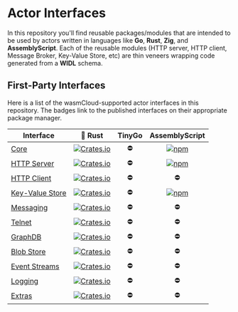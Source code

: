 # Actor Interfaces

In this repository you'll find reusable packages/modules that are intended to be used by actors written in languages like **Go**, **Rust**, **Zig**, and **AssemblyScript**. Each of the reusable modules (HTTP server, HTTP client, Message Broker, Key-Value Store, etc) are thin veneers wrapping code generated from a **WIDL** schema.

## First-Party Interfaces

Here is a list of the wasmCloud-supported actor interfaces in this repository. The badges link to the published interfaces on their appropriate package manager.

| Interface | 🦀 Rust | TinyGo | AssemblyScript |
| --- | :---: | :---: | :---: |
| [Core](./actor-core/core.widl) | [![Crates.io](https://img.shields.io/crates/v/wasmcloud-actor-core)](https://crates.io/crates/wasmcloud-actor-core) | ⛔ | [![npm](https://img.shields.io/npm/v/@wasmcloud/actor-core?color=green)](https://www.npmjs.com/package/@wasmcloud/actor-core) |
| [HTTP Server](./http-server/http.widl) | [![Crates.io](https://img.shields.io/crates/v/wasmcloud-actor-http-server)](https://crates.io/crates/wasmcloud-actor-http-server) | ⛔ | [![npm](https://img.shields.io/npm/v/@wasmcloud/actor-http-server?color=green)](https://www.npmjs.com/package/@wasmcloud/actor-http-server) |
| [HTTP Client](./http-client/http_client.widl) | [![Crates.io](https://img.shields.io/crates/v/wasmcloud-actor-http-client)](https://crates.io/crates/wasmcloud-actor-http-client) | ⛔ | ⛔ |
| [Key-Value Store](./keyvalue/keyvalue.widl) |  [![Crates.io](https://img.shields.io/crates/v/wasmcloud-actor-keyvalue)](https://crates.io/crates/wasmcloud-actor-keyvalue)  | ⛔ | [![npm](https://img.shields.io/npm/v/@wasmcloud/actor-keyvalue?color=green)](https://www.npmjs.com/package/@wasmcloud/actor-keyvalue) |
| [Messaging](./messaging//messaging.widl) |  [![Crates.io](https://img.shields.io/crates/v/wasmcloud-actor-messaging)](https://crates.io/crates/wasmcloud-actor-messaging)  | ⛔ | ⛔ |
| [Telnet](./telnet/telnet.widl) |  [![Crates.io](https://img.shields.io/crates/v/wasmcloud-actor-telnet)](https://crates.io/crates/wasmcloud-actor-telnet)  | ⛔ | ⛔ |
| [GraphDB](./graphdb/graphdb.widl) |  [![Crates.io](https://img.shields.io/crates/v/wasmcloud-actor-graphdb)](https://crates.io/crates/wasmcloud-actor-graphdb)  | ⛔ | ⛔ |
| [Blob Store](./blobstore/blobstore.widl) |  [![Crates.io](https://img.shields.io/crates/v/wasmcloud-actor-blobstore)](https://crates.io/crates/wasmcloud-actor-blobstore)  | ⛔ | ⛔ |
| [Event Streams](./eventstreams/eventstreams.widl) |  [![Crates.io](https://img.shields.io/crates/v/wasmcloud-actor-eventstreams)](https://crates.io/crates/wasmcloud-actor-eventstreams)  | ⛔ | ⛔ |
| [Logging](./logging/logging.widl) |  [![Crates.io](https://img.shields.io/crates/v/wasmcloud-actor-logging)](https://crates.io/crates/wasmcloud-actor-logging)  | ⛔ | ⛔ |
| [Extras](./extras/extras.widl) |  [![Crates.io](https://img.shields.io/crates/v/wasmcloud-actor-extras)](https://crates.io/crates/wasmcloud-actor-extras)  | ⛔ | ⛔ |

